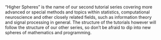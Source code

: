 “Higher Spheres” is the name of our second tutorial series covering more advanced or special methods and topics within statistics, computational neuroscience and other closely related fields, such as information theory and signal processing in general. The structure of the tutorials however will follow the structure of our other series, so don’t be afraid to dip into new spheres of mathematics and programming.
